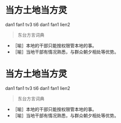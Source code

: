 # 当方土地当方灵
dan1 fan1 tv3 ti6 dan1 fan1 lien2
> 东台方言词典
- ［喻］本地的干部只能按权限管本地的事。
- ［喻］当地干部有情况熟悉，与群众朝夕相处等优势。

# 当方土地当方灵
dan1 fan1 tv3 ti6 dan1 fan1 lien2
> 东台方言词典
- ［喻］本地的干部只能按权限管本地的事。
- ［喻］当地干部有情况熟悉，与群众朝夕相处等优势。
